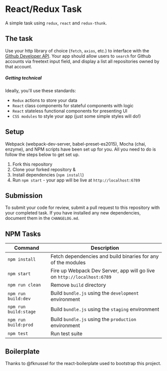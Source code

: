 # React/Redux Task

A simple task using `redux`, `react` and `redux-thunk`.

## The task

Use your http library of choice (`fetch`, `axios`, etc.) to interface with the [Github Developer API](https://developer.github.com/v3/). Your app should allow users to `search` for Github accounts via freetext input field, and display a list all repositories owned by that account.

##### Getting technical
Ideally, you'll use these standards:
- `Redux` actions to store your data
- `React` class components for stateful components with logic
- `React` stateless functional components for presenting UI
- `CSS modules` to style your app (just some simple styles will do!)

## Setup

Webpack (webpack-dev-server, babel-preset-es2015), Mocha (chai, enzyme), and NPM scripts have been set up for you. All you need to do is follow the steps below to get set up.

1. Fork this repository
2. Clone your forked repository &
3. Install dependencies (`npm install`)
4. Run `npm start` - your app will be live at `http://localhost:6789`

## Submission

To submit your code for review, submit a pull request to this repository with your completed task. If you have installed any new dependencies, document them in the `CHANGELOG.md`.

## NPM Tasks

| Command | Description |
|---------|-------------|
| `npm install` | Fetch dependencies and build binaries for any of the modules |
| `npm start` | Fire up Webpack Dev Server, app will go live on `http://localhost:6789` |
| `npm run clean` | Remove `build` directory |
| `npm run build:dev` | Build `bundle.js` using the `development` environment |
| `npm run build:stage` | Build `bundle.js` using the `staging` environment |
| `npm run build:prod` | Build `bundle.js` using the `production` environment |
| `npm test` | Run test suite |

## Boilerplate

Thanks to @fknussel for the react-boilerplate used to bootstrap this project.
